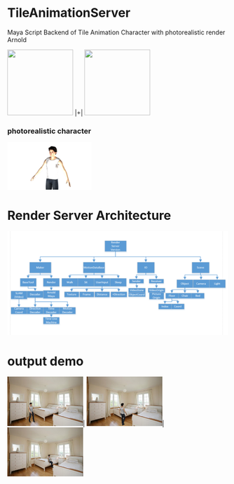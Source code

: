 # TileAnimationServer
 Maya Script Backend of Tile Animation Character with photorealistic render Arnold
 
<img src="https://github.com/Kususumu/TileCharacterServer/blob/master/doc/maya.jpg" width="150" height="150"> |+|
<img src="https://github.com/Kususumu/TileCharacterServer/blob/master/doc/Arnold.JPG" width="150" height="150"> 

### photorealistic character
<img src="https://github.com/Kususumu/TileAnimationServer/blob/master/doc/character.png" width="192" height="108">

# Render Server Architecture
![image](https://github.com/Kususumu/TileAnimationServer/blob/master/doc/RenderServer.png)

# output demo
<img src="https://github.com/Kususumu/TileAnimationServer/blob/master/doc/show1.png" width="172.5" height="112.5">|
<img src="https://github.com/Kususumu/TileAnimationServer/blob/master/doc/show2.png" width="172.5" height="112.5">|
<img src="https://github.com/Kususumu/TileAnimationServer/blob/master/doc/show3.png" width="172.5" height="112.5">
